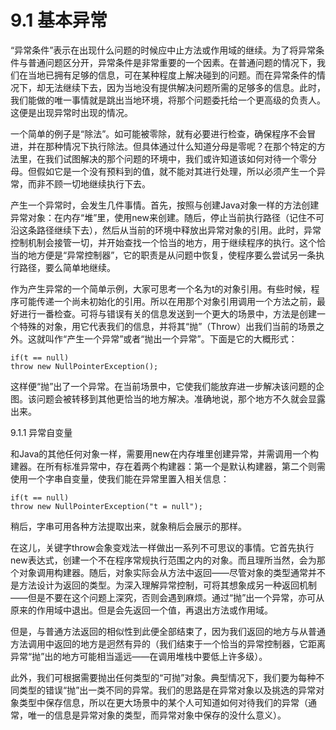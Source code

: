 # 9.1 基本异常

“异常条件”表示在出现什么问题的时候应中止方法或作用域的继续。为了将异常条件与普通问题区分开，异常条件是非常重要的一个因素。在普通问题的情况下，我们在当地已拥有足够的信息，可在某种程度上解决碰到的问题。而在异常条件的情况下，却无法继续下去，因为当地没有提供解决问题所需的足够多的信息。此时，我们能做的唯一事情就是跳出当地环境，将那个问题委托给一个更高级的负责人。这便是出现异常时出现的情况。

一个简单的例子是“除法”。如可能被零除，就有必要进行检查，确保程序不会冒进，并在那种情况下执行除法。但具体通过什么知道分母是零呢？在那个特定的方法里，在我们试图解决的那个问题的环境中，我们或许知道该如何对待一个零分母。但假如它是一个没有预料到的值，就不能对其进行处理，所以必须产生一个异常，而非不顾一切地继续执行下去。

产生一个异常时，会发生几件事情。首先，按照与创建Java对象一样的方法创建异常对象：在内存“堆”里，使用new来创建。随后，停止当前执行路径（记住不可沿这条路径继续下去），然后从当前的环境中释放出异常对象的引用。此时，异常控制机制会接管一切，并开始查找一个恰当的地方，用于继续程序的执行。这个恰当的地方便是“异常控制器”，它的职责是从问题中恢复，使程序要么尝试另一条执行路径，要么简单地继续。

作为产生异常的一个简单示例，大家可思考一个名为t的对象引用。有些时候，程序可能传递一个尚未初始化的引用。所以在用那个对象引用调用一个方法之前，最好进行一番检查。可将与错误有关的信息发送到一个更大的场景中，方法是创建一个特殊的对象，用它代表我们的信息，并将其“抛”（Throw）出我们当前的场景之外。这就叫作“产生一个异常”或者“抛出一个异常”。下面是它的大概形式：

```
if(t == null)
throw new NullPointerException();
```

这样便“抛”出了一个异常。在当前场景中，它使我们能放弃进一步解决该问题的企图。该问题会被转移到其他更恰当的地方解决。准确地说，那个地方不久就会显露出来。

9.1.1 异常自变量

和Java的其他任何对象一样，需要用new在内存堆里创建异常，并需调用一个构建器。在所有标准异常中，存在着两个构建器：第一个是默认构建器，第二个则需使用一个字串自变量，使我们能在异常里置入相关信息：

```
if(t == null)
throw new NullPointerException("t = null");
```

稍后，字串可用各种方法提取出来，就象稍后会展示的那样。

在这儿，关键字throw会象变戏法一样做出一系列不可思议的事情。它首先执行new表达式，创建一个不在程序常规执行范围之内的对象。而且理所当然，会为那个对象调用构建器。随后，对象实际会从方法中返回——尽管对象的类型通常并不是方法设计为返回的类型。为深入理解异常控制，可将其想象成另一种返回机制——但是不要在这个问题上深究，否则会遇到麻烦。通过“抛”出一个异常，亦可从原来的作用域中退出。但是会先返回一个值，再退出方法或作用域。

但是，与普通方法返回的相似性到此便全部结束了，因为我们返回的地方与从普通方法调用中返回的地方是迥然有异的（我们结束于一个恰当的异常控制器，它距离异常“抛”出的地方可能相当遥远——在调用堆栈中要低上许多级）。

此外，我们可根据需要抛出任何类型的“可抛”对象。典型情况下，我们要为每种不同类型的错误“抛”出一类不同的异常。我们的思路是在异常对象以及挑选的异常对象类型中保存信息，所以在更大场景中的某个人可知道如何对待我们的异常（通常，唯一的信息是异常对象的类型，而异常对象中保存的没什么意义）。
